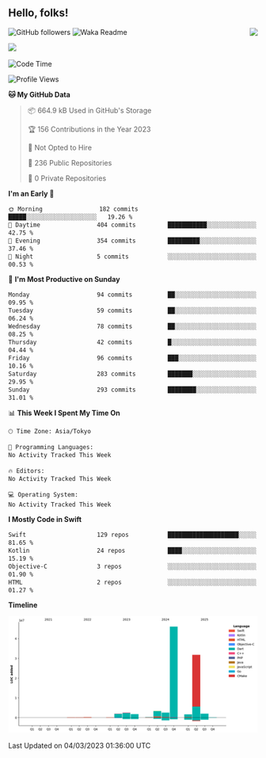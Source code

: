 ## Hello, folks! 

<p>
<img align="right" src="https://media.giphy.com/media/26ufdb3cYKwbRtYVW/giphy.gif" style="max-width:100%;" height="150px">
 
![GitHub followers](https://img.shields.io/github/followers/YamamotoDesu?label=Follow&style=social)
![Waka Readme](https://github.com/YamamotoDesu/YamamotoDesu/workflows/Waka%20Readme/badge.svg)

![](https://github-profile-summary-cards.vercel.app/api/cards/profile-details?username=YamamotoDesu&theme=vue)

<!--START_SECTION:waka-->
![Code Time](http://img.shields.io/badge/Code%20Time-207%20hrs%2025%20mins-blue)

![Profile Views](http://img.shields.io/badge/Profile%20Views-3-blue)

**🐱 My GitHub Data** 

> 📦 664.9 kB Used in GitHub's Storage 
 > 
> 🏆 156 Contributions in the Year 2023
 > 
> 🚫 Not Opted to Hire
 > 
> 📜 236 Public Repositories 
 > 
> 🔑 0 Private Repositories 
 > 
**I'm an Early 🐤** 

```text
🌞 Morning                182 commits         █████░░░░░░░░░░░░░░░░░░░░   19.26 % 
🌆 Daytime                404 commits         ███████████░░░░░░░░░░░░░░   42.75 % 
🌃 Evening                354 commits         █████████░░░░░░░░░░░░░░░░   37.46 % 
🌙 Night                  5 commits           ░░░░░░░░░░░░░░░░░░░░░░░░░   00.53 % 
```
📅 **I'm Most Productive on Sunday** 

```text
Monday                   94 commits          ██░░░░░░░░░░░░░░░░░░░░░░░   09.95 % 
Tuesday                  59 commits          ██░░░░░░░░░░░░░░░░░░░░░░░   06.24 % 
Wednesday                78 commits          ██░░░░░░░░░░░░░░░░░░░░░░░   08.25 % 
Thursday                 42 commits          █░░░░░░░░░░░░░░░░░░░░░░░░   04.44 % 
Friday                   96 commits          ███░░░░░░░░░░░░░░░░░░░░░░   10.16 % 
Saturday                 283 commits         ███████░░░░░░░░░░░░░░░░░░   29.95 % 
Sunday                   293 commits         ████████░░░░░░░░░░░░░░░░░   31.01 % 
```


📊 **This Week I Spent My Time On** 

```text
🕑︎ Time Zone: Asia/Tokyo

💬 Programming Languages: 
No Activity Tracked This Week

🔥 Editors: 
No Activity Tracked This Week

💻 Operating System: 
No Activity Tracked This Week
```

**I Mostly Code in Swift** 

```text
Swift                    129 repos           ████████████████████░░░░░   81.65 % 
Kotlin                   24 repos            ████░░░░░░░░░░░░░░░░░░░░░   15.19 % 
Objective-C              3 repos             ░░░░░░░░░░░░░░░░░░░░░░░░░   01.90 % 
HTML                     2 repos             ░░░░░░░░░░░░░░░░░░░░░░░░░   01.27 % 
```



**Timeline**

![Lines of Code chart](https://raw.githubusercontent.com/YamamotoDesu/YamamotoDesu/main/assets/bar_graph.png)


 Last Updated on 04/03/2023 01:36:00 UTC
<!--END_SECTION:waka-->


